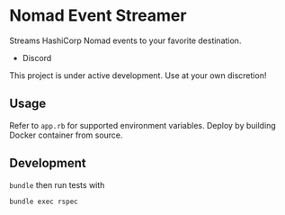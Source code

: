 # Nomad Event Streamer

Streams HashiCorp Nomad events to your favorite destination.

* Discord

This project is under active development. Use at your own discretion!

## Usage

Refer to `app.rb` for supported environment variables. Deploy by building Docker container from source.

## Development

`bundle` then run tests with

```shell
bundle exec rspec
```

